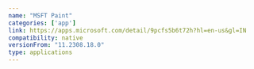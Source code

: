 ```yaml
---
name: "MSFT Paint"
categories: ['app']
link: https://apps.microsoft.com/detail/9pcfs5b6t72h?hl=en-us&gl=IN
compatibility: native
versionFrom: "11.2308.18.0"
type: applications
---
```



